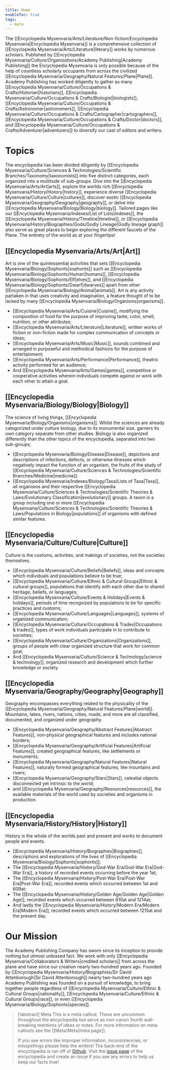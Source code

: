 ```yaml
---
title: Home
enableToc: true
tags:
  - meta
---
```


The [[Encyclopedia Mysenvaria/Arts/Literature/Non-fiction/Encyclopedia Mysenvaria|Encyclopedia Mysenvaria]] is a comprehensive collection of [[Encyclopedia Mysenvaria/Arts/Literature|literary]] works by numerous scholars. Published by [[Encyclopedia Mysenvaria/Culture/Organizations/Academy Publishing|Academy Publishing]] the Encyclopedia Mysenvaria is only possible because of the help of countless scholarly occupants from across the civilized [[Encyclopedia Mysenvaria/Geography/Natural Features/Plane|Plane]]. Academy Publishing has worked diligently to gather as many [[Encyclopedia Mysenvaria/Culture/Occupations & Crafts/Historian|historians]], [[Encyclopedia Mysenvaria/Culture/Occupations & Crafts/Biologist|biologists]], [[Encyclopedia Mysenvaria/Culture/Occupations & Crafts/Astronomer|astronomers]], [[Encyclopedia Mysenvaria/Culture/Occupations & Crafts/Cartographer|cartographers]], [[Encyclopedia Mysenvaria/Culture/Occupations & Crafts/Doctor|doctors]], and [[Encyclopedia Mysenvaria/Culture/Occupations & Crafts/Adventurer|adventurers]] to diversify our cast of editors and writers.
# Topics
The encyclopedia has been divided diligently by [[Encyclopedia Mysenvaria/Culture/Sciences & Technologies/Scientific Branches/Taxonomy|taxonomists]] into five distinct categories, each organized into a multitude of sub-groups. Dive into the [[Encyclopedia Mysenvaria/Arts/Art|arts]], explore the worlds rich [[Encyclopedia Mysenvaria/History/History|history]], experience diverse [[Encyclopedia Mysenvaria/Culture/Culture|cultures]], discover exotic [[Encyclopedia Mysenvaria/Geography/Geography|geography]], or delve into [[Encyclopedia Mysenvaria/Biology/Biology|biology]]. Tailored pages like our [[Encyclopedia Mysenvaria/Indexes/List of Lists|indexes]], the [[Encyclopedia Mysenvaria/History/Timeline|timeline]], or [[Encyclopedia Mysenvaria/History/Biographies/Gods/Godly Lineage|Godly lineage graph]] also serve as great places to begin exploring the different faucets of the Plane. The entirety of the world as at your fingertips!
## [[Encyclopedia Mysenvaria/Arts/Art|Art]]
Art is one of the quintessential activities that sets [[Encyclopedia Mysenvaria/Biology/Sophonts|sophonts]] such as [[Encyclopedia Mysenvaria/Biology/Sophonts/Human|humans]], [[Encyclopedia Mysenvaria/Biology/Sophonts/Elf|elves]], and [[Encyclopedia Mysenvaria/Biology/Sophonts/Dwarf|dwarves]] apart from other [[Encyclopedia Mysenvaria/Biology/Animal|animals]]. Art is any activity partaken in that uses creativity and imagination, a feature thought of to be lacked by many [[Encyclopedia Mysenvaria/Biology/Organisms|organisms]].
- [[Encyclopedia Mysenvaria/Arts/Cuisine|Cuisine]], modifying the composition of food for the purpose of improving taste, color, smell, nutrition, or other attributes;
- [[Encyclopedia Mysenvaria/Arts/Literature|Literature]], written works of fiction or non-fiction made for complex communication of concepts or ideas;
- [[Encyclopedia Mysenvaria/Arts/Music|Music]], sounds combined and arranged in purposeful and methodical fashions for the purpose of entertainment;
- [[Encyclopedia Mysenvaria/Arts/Performance|Performance]], theatric activity performed for an audience;
- And [[Encyclopedia Mysenvaria/Arts/Games|games]], competitive or cooperative activities wherein individuals compete against or work with each other to attain a goal.
## [[Encyclopedia Mysenvaria/Biology/Biology|Biology]]
The science of living things, [[Encyclopedia Mysenvaria/Biology/Organisms|organisms]]. Whilst the sciences are already categorized under culture biology, due to its monumental size, garners its own category separate from other studies. Biology is also organized differently than the other topics of the encyclopedia, separated into two sub-groups; 

- [[Encyclopedia Mysenvaria/Biology/Disease|Disease]], depictions and descriptions of infections, defects, or otherwise illnesses which negatively impact the function of an organism, the fruits of the study of [[Encyclopedia Mysenvaria/Culture/Sciences & Technologies/Scientific Branches/Medicine|medicine]]. 
- [[Encyclopedia Mysenvaria/Indexes/Biology/Taxa/Lists of Taxa|Taxa]], all organisms and their respective [[Encyclopedia Mysenvaria/Culture/Sciences & Technologies/Scientific Theories & Laws/Evolutionary Classification|evolutionary]] groups. A taxon is a group including one or more [[Encyclopedia Mysenvaria/Culture/Sciences & Technologies/Scientific Theories & Laws/Populations in Biology|populations]] of organisms with defined similar features.
## [[Encyclopedia Mysenvaria/Culture/Culture|Culture]]
Culture is the customs, activities, and makings of societies, not the societies themselves.
- [[Encyclopedia Mysenvaria/Culture/Beliefs|Beliefs]], ideas and concepts which individuals and populations believe to be true;
- [[Encyclopedia Mysenvaria/Culture/Ethnic & Cultural Groups|Ethnic & cultural groups]], populations that identify with each other due to shared heritage, beliefs, or languages;
- [[Encyclopedia Mysenvaria/Culture/Events & Holidays|Events & holidays]], periods of time recognized by populations to be for specific practices and customs;
- [[Encyclopedia Mysenvaria/Culture/Languages|Languages]], systems of organized communication;
- [[Encyclopedia Mysenvaria/Culture/Occupations & Trades|Occupations & trades]], types of work individuals participate in to contribute to societies;
- [[Encyclopedia Mysenvaria/Culture/Organizations|Organizations]], groups of people with clear organized structure that work for common goal;
- And [[Encyclopedia Mysenvaria/Culture/Science & Technology|science & technology]], organized research and development which further knowledge or society.
## [[Encyclopedia Mysenvaria/Geography/Geography|Geography]]
Geography encompasses everything related to the physicality of the [[Encyclopedia Mysenvaria/Geography/Natural Features/Plane|world]]. Mountains, lakes, rivers, nations, cities, roads, and more are all classified, documented, and organized under geography.
- [[Encyclopedia Mysenvaria/Geography/Abstract Features|Abstract Features]], non-physical geographical features and includes national borders;
- [[Encyclopedia Mysenvaria/Geography/Artificial Features|Artificial Features]], created geographical features, like settlements or monuments;
- [[Encyclopedia Mysenvaria/Geography/Natural Features|Natural Features]], naturally formed geographical features, like mountains and rivers;
- [[Encyclopedia Mysenvaria/Geography/Stars|Stars]], celestial objects disconnected yet intrinsic to the world;
- and [[Encyclopedia Mysenvaria/Geography/Resources|resources]], the available materials of the world used by societies and organisms in production.
## [[Encyclopedia Mysenvaria/History/History|History]]
History is the whole of the worlds past and present and works to document people and events.
- [[Encyclopedia Mysenvaria/History/Biographies|Biographies]], descriptions and explorations of the lives of [[Encyclopedia Mysenvaria/Biology/Sophonts|sophonts]];
- The [[Encyclopedia Mysenvaria/History/God-War Era/God-War Era|God-War Era]], a history of recorded events occurring before the year 1at;
- The [[Encyclopedia Mysenvaria/History/Post-War Era/Post-War Era|Post-War Era]], recorded events which occurred between 1at and 609at;
- The [[Encyclopedia Mysenvaria/History/Golden Age/Golden Age|Golden Age]], recorded events which occurred between 610at and 1214at;
- And lastly the [[Encyclopedia Mysenvaria/History/Modern Era/Modern Era|Modern Era]], recorded events which occurred between 1215at and the present day.
# Our Mission
The Academy Publishing Company has sworn since its inception to provide nothing but utmost unbiased fact. We work with only [[Encyclopedia Mysenvaria/Collaborators & Writers|credited scholars]] from across the plane and have since our creation nearly two-hundred years ago. Founded by [[Encyclopedia Mysenvaria/History/Biographies/Sir David Attenborough|Sir David Attenborough]] nearly two-hundred years ago Academy Publishing was founded on a pursuit of knowledge, to bring together people regardless of [[Encyclopedia Mysenvaria/Culture/Ethnic & Cultural Groups|nationality]], [[Encyclopedia Mysenvaria/Culture/Ethnic & Cultural Groups|race]], or even [[Encyclopedia Mysenvaria/Biology/Sophonts|species]].

> [!abstract] Meta
> This is a meta callout. These are uncommon throughout the encyclopedia but serve as non-canon fourth wall-breaking mentions of ideas or notes. For more information on meta callouts see the [[Meta/Meta|meta page]].
> 
> If you see errors like improper information, inconsistencies, or misspellings please help the writers! The back-end of the encyclopedia is ran off of [Github](https://github.com). Visit the [issue page](https://github.com/RagtimeGal/quartz--encyclopedia-mysenvaria/issues) of the encyclopedia and create an issue if you see any errors to help us keep our facts true!